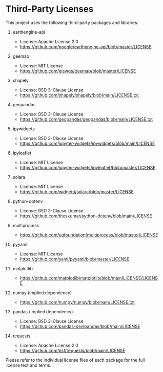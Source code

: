 # Third-Party Licenses

This project uses the following third-party packages and libraries:

1. earthengine-api
   - License: Apache License 2.0
   - https://github.com/google/earthengine-api/blob/master/LICENSE

2. geemap
   - License: MIT License
   - https://github.com/giswqs/geemap/blob/master/LICENSE

3. shapely
   - License: BSD 3-Clause License
   - https://github.com/shapely/shapely/blob/main/LICENSE.txt

4. geopandas
   - License: BSD 3-Clause License
   - https://github.com/geopandas/geopandas/blob/main/LICENSE.txt

5. ipywidgets
   - License: BSD 3-Clause License
   - https://github.com/jupyter-widgets/ipywidgets/blob/main/LICENSE

6. ipyleaflet
   - License: MIT License
   - https://github.com/jupyter-widgets/ipyleaflet/blob/master/LICENSE

7. solara
   - License: MIT License
   - https://github.com/widgetti/solara/blob/master/LICENSE

8. python-dotenv
   - License: BSD 3-Clause License
   - https://github.com/theskumar/python-dotenv/blob/main/LICENSE

9. multiprocess
    - https://github.com/uqfoundation/multiprocess/blob/master/LICENSE

10. pyyaml
    - License: MIT License
    - https://github.com/yaml/pyyaml/blob/master/LICENSE

11. matplotlib
    - https://github.com/matplotlib/matplotlib/blob/main/LICENSE/LICENSE

12. numpy (implied dependency)
    - https://github.com/numpy/numpy/blob/main/LICENSE.txt

13. pandas (implied dependency)
    - License: BSD 3-Clause License
    - https://github.com/pandas-dev/pandas/blob/main/LICENSE

14. requests
    - License: Apache License 2.0
    - https://github.com/psf/requests/blob/main/LICENSE

Please refer to the individual license files of each package for the full license text and terms.